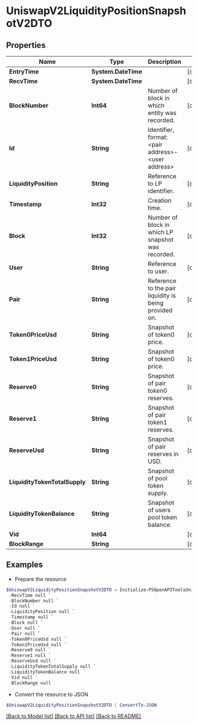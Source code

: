 # UniswapV2LiquidityPositionSnapshotV2DTO
## Properties

Name | Type | Description | Notes
------------ | ------------- | ------------- | -------------
**EntryTime** | **System.DateTime** |  | [optional] 
**RecvTime** | **System.DateTime** |  | [optional] 
**BlockNumber** | **Int64** | Number of block in which entity was recorded. | [optional] 
**Id** | **String** | Identifier, format: &lt;pair address&gt;-&lt;user address&gt; | [optional] 
**LiquidityPosition** | **String** | Reference to LP identifier. | [optional] 
**Timestamp** | **Int32** | Creation time. | [optional] 
**Block** | **Int32** | Number of block in which LP snapshot was recorded. | [optional] 
**User** | **String** | Reference to user. | [optional] 
**Pair** | **String** | Reference to the pair liquidity is being provided on. | [optional] 
**Token0PriceUsd** | **String** | Snapshot of token0 price. | [optional] 
**Token1PriceUsd** | **String** | Snapshot of token0 price. | [optional] 
**Reserve0** | **String** | Snapshot of pair token0 reserves. | [optional] 
**Reserve1** | **String** | Snapshot of pair token1 reserves. | [optional] 
**ReserveUsd** | **String** | Snapshot of pair reserves in USD. | [optional] 
**LiquidityTokenTotalSupply** | **String** | Snapshot of pool token supply. | [optional] 
**LiquidityTokenBalance** | **String** | Snapshot of users pool token balance. | [optional] 
**Vid** | **Int64** |  | [optional] 
**BlockRange** | **String** |  | [optional] 

## Examples

- Prepare the resource
```powershell
$UniswapV2LiquidityPositionSnapshotV2DTO = Initialize-PSOpenAPIToolsUniswapV2LiquidityPositionSnapshotV2DTO  -EntryTime null `
 -RecvTime null `
 -BlockNumber null `
 -Id null `
 -LiquidityPosition null `
 -Timestamp null `
 -Block null `
 -User null `
 -Pair null `
 -Token0PriceUsd null `
 -Token1PriceUsd null `
 -Reserve0 null `
 -Reserve1 null `
 -ReserveUsd null `
 -LiquidityTokenTotalSupply null `
 -LiquidityTokenBalance null `
 -Vid null `
 -BlockRange null
```

- Convert the resource to JSON
```powershell
$UniswapV2LiquidityPositionSnapshotV2DTO | ConvertTo-JSON
```

[[Back to Model list]](../README.md#documentation-for-models) [[Back to API list]](../README.md#documentation-for-api-endpoints) [[Back to README]](../README.md)

